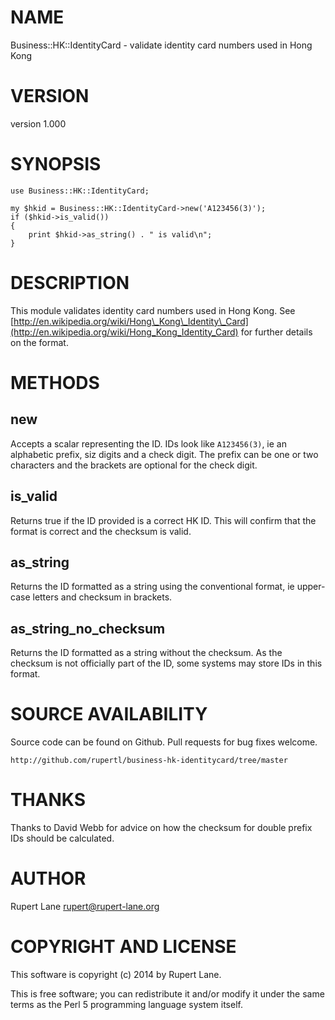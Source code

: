 # NAME

Business::HK::IdentityCard - validate identity card numbers used in Hong Kong

# VERSION

version 1.000

# SYNOPSIS

    use Business::HK::IdentityCard;

    my $hkid = Business::HK::IdentityCard->new('A123456(3)');
    if ($hkid->is_valid())
    {
        print $hkid->as_string() . " is valid\n";
    }

# DESCRIPTION

This module validates identity card numbers used in Hong Kong. See
[http://en.wikipedia.org/wiki/Hong\_Kong\_Identity\_Card](http://en.wikipedia.org/wiki/Hong_Kong_Identity_Card) for further
details on the format.

# METHODS

## new

Accepts a scalar representing the ID. IDs look like `A123456(3)`, ie
an alphabetic prefix, siz digits and a check digit. The prefix can be
one or two characters and the brackets are optional for the check
digit.

## is\_valid

Returns true if the ID provided is a correct HK ID. This will confirm
that the format is correct and the checksum is valid.

## as\_string

Returns the ID formatted as a string using the conventional format, ie
upper-case letters and checksum in brackets.

## as\_string\_no\_checksum

Returns the ID formatted as a string without the checksum. As the
checksum is not officially part of the ID, some systems may store IDs
in this format.

# SOURCE AVAILABILITY

Source code can be found on Github. Pull requests for bug fixes welcome.

    http://github.com/rupertl/business-hk-identitycard/tree/master

# THANKS

Thanks to David Webb for advice on how the checksum for double prefix
IDs should be calculated.

# AUTHOR

Rupert Lane <rupert@rupert-lane.org>

# COPYRIGHT AND LICENSE

This software is copyright (c) 2014 by Rupert Lane.

This is free software; you can redistribute it and/or modify it under
the same terms as the Perl 5 programming language system itself.
